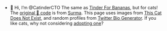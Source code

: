 - 👋 Hi, I’m @CatinderCTO
The same as [Tinder For Bananas](https://tinderforbananas.com/), but for cats! The [original 🍌 code](https://github.com/surma/tinderforbananas.com) is from [Surma](https://twitter.com/DasSurma).
This page uses images from [This Cat Does Not Exist](https://thiscatdoesnotexist.com/), and random profiles from [Twitter Bio Generator](https://www.twitterbiogenerator.com/generate).
If you like cats, why not considering [adopting one](https://www.google.com/search?q=cat+shelters+near+me)?

<!---
CatinderCTO/CatinderCTO is a ✨ special ✨ repository because its `README.md` (this file) appears on your GitHub profile.
You can click the Preview link to take a look at your changes.
--->
